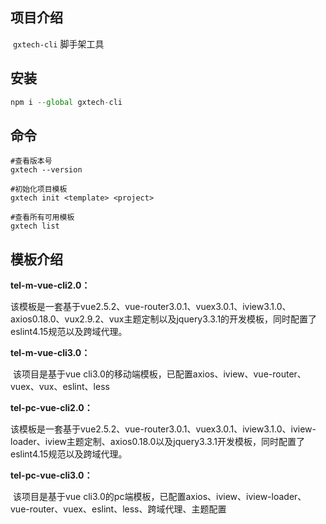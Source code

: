 ## 项目介绍

​	`gxtech-cli` 脚手架工具

## 安装

```javascript
npm i --global gxtech-cli
```

## 命令

```
#查看版本号
gxtech --version

#初始化项目模板
gxtech init <template> <project>

#查看所有可用模板
gxtech list
```

## 模板介绍

**tel-m-vue-cli2.0：**

​	该模板是一套基于vue2.5.2、vue-router3.0.1、vuex3.0.1、iview3.1.0、axios0.18.0、vux2.9.2、vux主题定制以及jquery3.3.1的开发模板，同时配置了eslint4.15规范以及跨域代理。

**tel-m-vue-cli3.0：**

​	该项目是基于vue cli3.0的移动端模板，已配置axios、iview、vue-router、vuex、vux、eslint、less

**tel-pc-vue-cli2.0：**

​	该模板是一套基于vue2.5.2、vue-router3.0.1、vuex3.0.1、iview3.1.0、iview-loader、iview主题定制、axios0.18.0以及jquery3.3.1开发模板，同时配置了eslint4.15规范以及跨域代理。

**tel-pc-vue-cli3.0：**

​	该项目是基于vue cli3.0的pc端模板，已配置axios、iview、iview-loader、vue-router、vuex、eslint、less、跨域代理、主题配置

